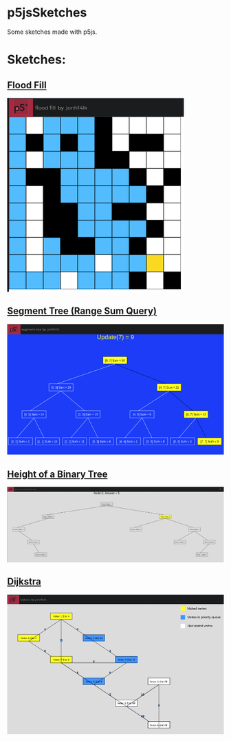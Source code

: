 # p5jsSketches

Some sketches made with p5js.

# Sketches:

## [Flood Fill](https://editor.p5js.org/jonh14lk/full/ofn4mZ4f1)

![Flood Fill](./Screenshots/flood_fill.png)

## [Segment Tree (Range Sum Query)](https://editor.p5js.org/jonh14lk/full/PHJUwtVY4)

![Segment Tree (Range Sum Query)](./Screenshots/segtree.png)

## [Height of a Binary Tree](https://editor.p5js.org/jonh14lk/full/QTteT6Zpn)

![Height of a Binary Tree](./Screenshots/height.png)

## [Dijkstra](https://editor.p5js.org/jonh14lk/full/glIsGP25U)

![Dijkstra](./Screenshots/dijkstra.png)
